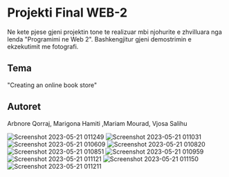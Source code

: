 
# Projekti Final WEB-2 

Ne kete pjese gjeni projektin tone te realizuar mbi njohurite e zhvilluara nga lenda "Programimi ne Web 2".
Bashkengjitur gjeni demostrimin e ekzekutimit me fotografi.

## Tema
"Creating an online book store" 



## Autoret
Arbnore Qorraj, Marigona Hamiti ,Mariam Mourad, Vjosa Salihu 




![Screenshot 2023-05-21 011249](https://github.com/mariam1mourad/Web-ll/assets/115947900/5c138a7a-9b99-43b5-a9b1-b6dd4dd1bc2e) 
![Screenshot 2023-05-21 011031](https://github.com/mariam1mourad/Web-ll/assets/115947900/7658c8a3-25d9-485e-807c-e67a296d528a)
![Screenshot 2023-05-21 010609](https://github.com/mariam1mourad/Web-ll/assets/115947900/ac07ac7a-4f22-4604-afed-6324bcceffdc)
![Screenshot 2023-05-21 010820](https://github.com/mariam1mourad/Web-ll/assets/115947900/e709325f-34e3-4c29-a4c3-46fc9ff9215f)
![Screenshot 2023-05-21 010851](https://github.com/mariam1mourad/Web-ll/assets/115947900/0ebd4fbc-9d68-41fd-8025-51ec24a77602)
![Screenshot 2023-05-21 010959](https://github.com/mariam1mourad/Web-ll/assets/115947900/3801dfdd-f4ce-425f-bda1-c54242cacb37)
![Screenshot 2023-05-21 011121](https://github.com/mariam1mourad/Web-ll/assets/115947900/4e36aed7-77f5-4fd5-98a0-96e15639e762)
![Screenshot 2023-05-21 011150](https://github.com/mariam1mourad/Web-ll/assets/115947900/bf606d85-61e5-4e8b-be1a-0090fe1aa882)
![Screenshot 2023-05-21 011211](https://github.com/mariam1mourad/Web-ll/assets/115947900/ce09db57-e70d-44e8-808c-c32b53363054)
